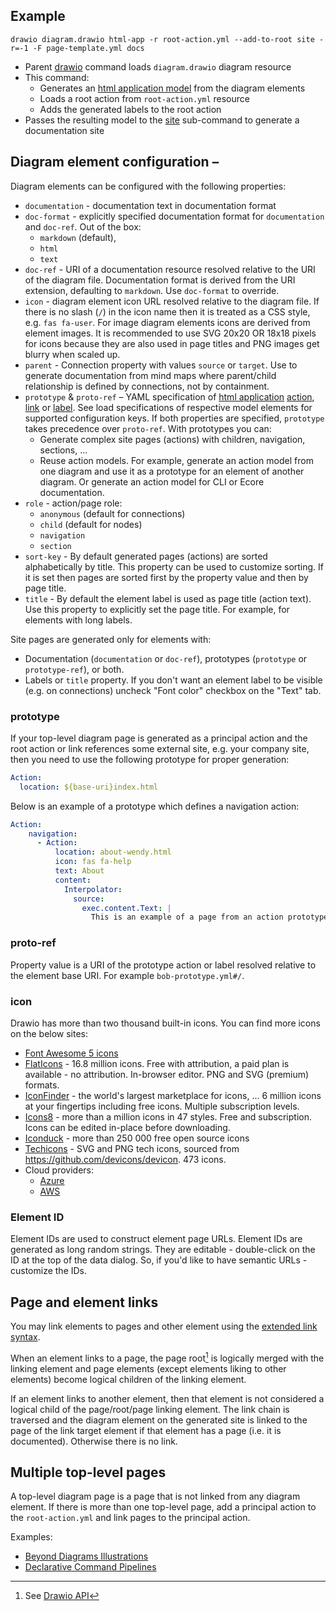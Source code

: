 ## Example

``drawio diagram.drawio html-app -r root-action.yml --add-to-root site -r=-1 -F page-template.yml docs``

* Parent [drawio](../index.html) command loads ``diagram.drawio`` diagram resource
* This command:
    * Generates an [html application model](https://html-app.models.nasdanika.org/index.html) from the diagram elements
    * Loads a root action from ``root-action.yml`` resource
    * Adds the generated labels to the root action
* Passes the resulting model to the [site](site/index.html) sub-command to generate a documentation site

## Diagram element configuration – 

Diagram elements can be configured with the following properties:

* ``documentation`` - documentation text in documentation format
* ``doc-format`` - explicitly specified documentation format for ``documentation`` and ``doc-ref``. Out of the box:
    * ``markdown`` (default), 
    * ``html``
    * ``text``
* ``doc-ref`` - URI of a documentation resource resolved relative to the URI of the diagram file. Documentation format is derived from the URI extension, defaulting to ``markdown``. Use ``doc-format`` to override.
* ``icon`` - diagram element icon URL resolved relative to the diagram file. If there is no slash (``/``) in the icon name then it is treated as a CSS style, e.g. ``fas fa-user``. 
For image diagram elements icons are derived from element images. It is recommended to use SVG 20x20 OR 18x18 pixels for icons because they are also used in page titles and PNG images get blurry when scaled up.
* ``parent`` - Connection property with values ``source`` or ``target``. Use to generate documentation from mind maps where parent/child relationship is defined by connections, not by containment.
* ``prototype`` & ``proto-ref`` – YAML specification of [html application](https://html-app.models.nasdanika.org/index.html) [action](https://html-app.models.nasdanika.org/references/eClassifiers/Action/index.html), [link](https://html-app.models.nasdanika.org/references/eClassifiers/Link/index.html) or [label](https://html-app.models.nasdanika.org/references/eClassifiers/Label/index.html). See load specifications of respective model elements for supported configuration keys. If both properties are specified, ``prototype`` takes precedence over ``proto-ref``. With prototypes you can:
    * Generate complex site pages (actions) with children, navigation, sections, ...
    * Reuse action models. For example, generate an action model from one diagram and use it as a prototype for an element of another diagram. Or generate an action model for CLI or Ecore documentation.
* ``role`` - action/page role:
    * ``anonymous`` (default for connections)
    * ``child`` (default for nodes)
    * ``navigation``
    * ``section``
* ``sort-key`` - By default generated pages (actions) are sorted alphabetically by title. This property can be used to customize sorting. If it is set then pages are sorted first by the property value and then by page title.
* ``title`` - By default the element label is used as page title (action text). Use this property to explicitly set the page title. For example, for elements with long labels.

Site pages are generated only for elements with:

* Documentation (``documentation`` or ``doc-ref``), prototypes (``prototype`` or ``prototype-ref``), or both.
* Labels or ``title`` property. If you don't want an element label to be visible (e.g. on connections) uncheck "Font color" checkbox on the "Text" tab.

### prototype

If your top-level diagram page is generated as a principal action and the root action or link references some external site, e.g. your company site, then you need to use the following prototype for proper generation:

```yaml
Action:
  location: ${base-uri}index.html
```  

Below is an example of a prototype which defines a navigation action:

```yaml
Action:
    navigation:
      - Action:
          location: about-wendy.html
          icon: fas fa-help
          text: About
          content:
            Interpolator:
              source:
                exec.content.Text: |    
                  This is an example of a page from an action prototype.
```

### proto-ref

Property value is a URI of the prototype action or label resolved relative to the element base URI.
For example ``bob-prototype.yml#/``.

### icon

Drawio has more than two thousand built-in icons. You can find more icons on the below sites:

* [Font Awesome 5 icons](https://fontawesome.com/v5/search?ic=free) 
* [FlatIcons](https://www.flaticon.com/pricing) - 16.8 million icons. Free with attribution, a paid plan is available - no attribution. In-browser editor. PNG and SVG (premium) formats.
* [IconFinder](https://www.iconfinder.com/) - the world's largest marketplace for icons, ... 6 million icons at your fingertips including free icons. Multiple subscription levels.
* [Icons8](https://icons8.com/) - more than a million icons in 47 styles. Free and subscription. Icons can be edited in-place before downloading.
* [Iconduck](https://iconduck.com/) - more than 250 000 free open source icons
* [Techicons](https://techicons.dev/) - SVG and PNG tech icons, sourced from https://github.com/devicons/devicon. 473 icons. 
* Cloud providers:
    * [Azure](https://learn.microsoft.com/en-us/azure/architecture/icons/)
    * [AWS](https://aws.amazon.com/architecture/icons/)  
    
### Element ID 

Element IDs are used to construct element page URLs. 
Element IDs are generated as long random strings. 
They are editable - double-click on the ID at the top of the data dialog.
So, if you'd like to have semantic URLs - customize the IDs.      

## Page and element links

You may link elements to pages and other element using the [extended link syntax](https://docs.nasdanika.org/core/drawio/index.html#page-and-element-links).

When an element links to a page, the page root[^api] is logically merged with the linking element and page elements (except elements liking to other elements) become logical children of the linking element.

If an element links to another element, then that element is not considered a logical child of the page/root/page linking element. 
The link chain is traversed and the diagram element on the generated site is linked to the page of the link target element if that element has a page (i.e. it is documented). Otherwise there is no link.

[^api]: See [Drawio API](https://docs.nasdanika.org/core/drawio/index.html#api)

## Multiple top-level pages

A top-level diagram page is a page that is not linked from any diagram element. 
If there is more than one top-level page, add a principal action to the ``root-action.yml`` and link pages to the principal action.

Examples:

* [Beyond Diagrams Illustrations](https://nasdanika-demos.github.io/beyond-diagrams/index.html)
* [Declarative Command Pipelines](https://nasdanika-demos.github.io/declarative-command-pipelines/)
